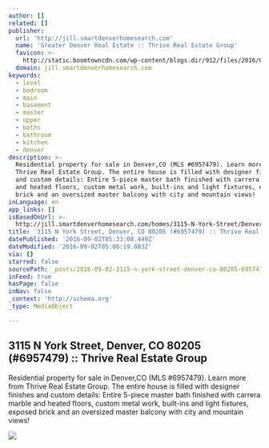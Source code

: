 ```yaml
---
author: []
related: []
publisher:
  url: 'http://jill.smartdenverhomesearch.com'
  name: 'Greater Denver Real Estate :: Thrive Real Estate Group'
  favicon: >-
    http://static.boomtowncdn.com/wp-content/blogs.dir/912/files/2016/05/TRG-logo-V-e1463945928413.jpg
  domain: jill.smartdenverhomesearch.com
keywords:
  - level
  - bedroom
  - main
  - basement
  - master
  - upper
  - baths
  - bathroom
  - kitchen
  - denver
description: >-
  Residential property for sale in Denver,CO (MLS #6957479). Learn more from
  Thrive Real Estate Group. The entire house is filled with designer finishes
  and custom details: Entire 5-piece master bath finished with carrera marble
  and heated floors, custom metal work, built-ins and light fixtures, exposed
  brick and an oversized master balcony with city and mountain views!
inLanguage: en
app_links: []
isBasedOnUrl: >-
  http://jill.smartdenverhomesearch.com/homes/3115-N-York-Street/Denver/CO/80205/66208196/
title: '3115 N York Street, Denver, CO 80205 (#6957479) :: Thrive Real Estate Group'
datePublished: '2016-09-02T05:33:08.449Z'
dateModified: '2016-09-02T05:08:19.803Z'
via: {}
starred: false
sourcePath: _posts/2016-09-02-3115-n-york-street-denver-co-80205-6957479-thrive-re.md
inFeed: true
hasPage: false
inNav: false
_context: 'http://schema.org'
_type: MediaObject

---
```

<article style=""><h1>3115 N York Street, Denver, CO 80205 (#6957479) :: Thrive Real Estate Group</h1><p>Residential property for sale in Denver,CO (MLS #6957479). Learn more from Thrive Real Estate Group. The entire house is filled with designer finishes and custom details: Entire 5-piece master bath finished with carrera marble and heated floors, custom metal work, built-ins and light fixtures, exposed brick and an oversized master balcony with city and mountain views!</p><img src="http://photos.boomtowncdn.com/metrolist/1280_boomver_1_6957479-1.jpg" /></article>